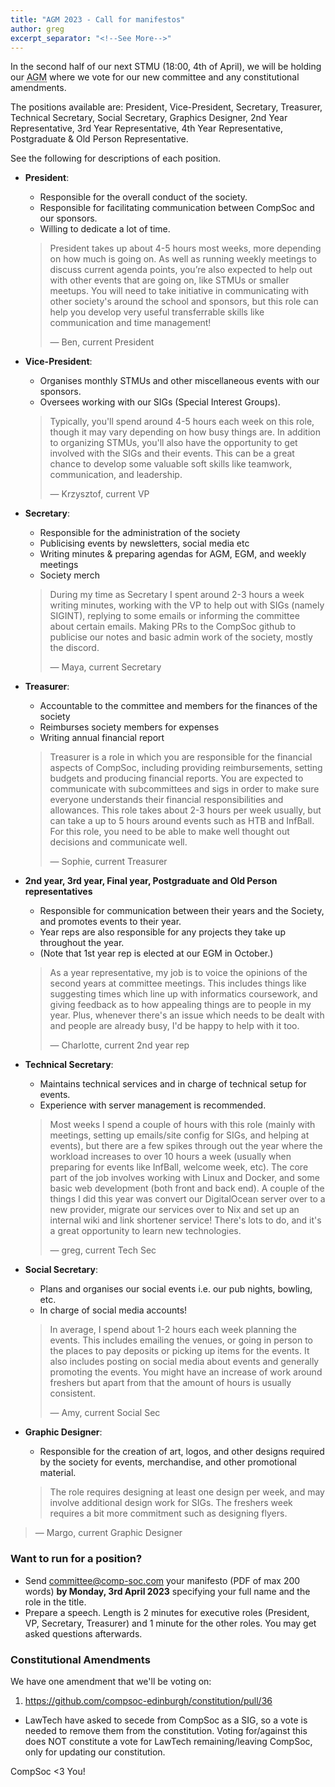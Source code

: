 ```yaml
---
title: "AGM 2023 - Call for manifestos"
author: greg
excerpt_separator: "<!--See More-->"
---
```


In the second half of our next STMU (<time datetime="2023-04-04 18:00Z">18:00, 4th of April</time>), we will be holding our <abbr title="Annual General Meeting">AGM</abbr> where we vote for our new committee and any constitutional amendments.

The positions available are: President, Vice-President, Secretary, Treasurer, Technical Secretary, Social Secretary, Graphics Designer, 2nd Year Representative, 3rd Year Representative, 4th Year Representative, Postgraduate & Old Person Representative.

See the following for descriptions of each position.
<!--See More-->
- **President**:
  - Responsible for the overall conduct of the society.
  - Responsible for facilitating communication between CompSoc and our sponsors.
  - Willing to dedicate a lot of time.
  > President takes up about 4-5 hours most weeks, more depending on how much is going on. As well as running weekly meetings to discuss current agenda points, you’re also expected to help out with other events that are going on, like STMUs or smaller meetups. You will need to take initiative in communicating with other society's around the school and sponsors, but this role can help you develop very useful transferrable skills like communication and time management! 
  >
  > <footer>
  >  — Ben, current President
  > </footer>

- **Vice-President**:
  - Organises monthly STMUs and other miscellaneous events with our sponsors.
  - Oversees working with our SIGs (Special Interest Groups).
  > Typically, you'll spend around 4-5 hours each week on this role, though it may vary depending on how busy things are. In addition to organizing STMUs, you'll also have the opportunity to get involved with the SIGs and their events. This can be a great chance to develop some valuable soft skills like teamwork, communication, and leadership.
  >
  > <footer>
  >  — Krzysztof, current VP
  > </footer>
- **Secretary**:
  - Responsible for the administration of the society
  - Publicising events by newsletters, social media etc
  - Writing minutes & preparing agendas for AGM, EGM, and weekly meetings
  - Society merch
  > During my time as Secretary I spent around 2-3 hours a week writing minutes, working with the VP to help out with SIGs (namely SIGINT), replying to some emails or informing the committee about certain emails. Making PRs to the CompSoc github to publicise our notes and basic admin work of the society, mostly the discord.
  >
  > <footer>
  >  — Maya, current Secretary
  > </footer>
- **Treasurer**:
  - Accountable to the committee and members for the finances of the society
  - Reimburses society members for expenses
  - Writing annual financial report
  > Treasurer is a role in which you are responsible for the financial aspects of CompSoc, including providing reimbursements, setting budgets and producing financial reports. You are expected to communicate with subcommittees and sigs in order to make sure everyone understands their financial responsibilities and allowances. This role takes about 2-3 hours per week usually, but can take a up to 5 hours  around events such as HTB and InfBall. For this role, you need to be able to make well thought out decisions and communicate well.
  >
  > <footer>
  >  — Sophie, current Treasurer
  > </footer>
- **2nd year, 3rd year, Final year, Postgraduate and Old Person representatives**
  - Responsible for communication between their years and the Society, and promotes events to their year.
  - Year reps are also responsible for any projects they take up throughout the year.
  - (Note that 1st year rep is elected at our EGM in October.)
  >
  > As a year representative, my job is to voice the opinions of the second years at committee meetings. This includes things like suggesting times which line up with informatics coursework, and giving feedback as to how appealing things are to people in my year. Plus, whenever there's an issue which needs to be dealt with and people are already busy, I'd be happy to help with it too.
  >
  > <footer>
  >  — Charlotte, current 2nd year rep
  > </footer>
- **Technical Secretary**:
  - Maintains technical services and in charge of technical setup for events.
  - Experience with server management is recommended.
  > Most weeks I spend a couple of hours with this role (mainly with meetings, setting up emails/site config for SIGs, and helping at events), but there are a few spikes through out the year where the workload increases to over 10 hours a week (usually when preparing for events like InfBall, welcome week, etc). The core part of the job involves working with Linux and Docker, and some basic web development (both front and back end). A couple of the things I did this year was convert our DigitalOcean server over to a new provider, migrate our services over to Nix and set up an internal wiki and link shortener service! There's lots to do, and it's a great opportunity to learn new technologies.
  >
  > <footer>
  >  — greg, current Tech Sec
  > </footer>
- **Social Secretary**:
  - Plans and organises our social events i.e. our pub nights, bowling, etc.
  - In charge of social media accounts!
  > In average, I spend about 1-2 hours each week planning the events. This includes emailing the venues, or going in person to the places to pay deposits or picking up items for the events. It also includes posting on social media about events and generally promoting the events. You might have an increase of work around freshers but apart from that the amount of hours is usually consistent.
  >
  > <footer>
  >  — Amy, current Social Sec
  > </footer>
- **Graphic Designer**:
  - Responsible for the creation of art, logos, and other designs required by the society for events, merchandise, and other promotional material.
  > The role requires designing at least one design per week, and may involve additional design work for SIGs. The freshers week requires a bit more commitment such as designing flyers.
>
> <footer>
> — Margo, current Graphic Designer
> </footer>

### Want to run for a position?

- Send committee@comp-soc.com your manifesto (PDF of max 200 words) **by Monday, 3rd April 2023** specifying your full name and the role in the title.
- Prepare a speech. Length is 2 minutes for executive roles (President, VP, Secretary, Treasurer) and 1 minute for the other roles. You may get asked questions afterwards.

### Constitutional Amendments

We have one amendment that we'll be voting on:
1. https://github.com/compsoc-edinburgh/constitution/pull/36
  - LawTech have asked to secede from CompSoc as a SIG, so a vote is needed to remove them from the constitution. Voting for/against this does NOT constitute a vote for LawTech remaining/leaving CompSoc, only for updating our constitution.

CompSoc <3 You!
